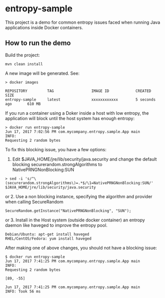 # entropy-sample
This project is a demo for common entropy issues faced when running Java applications inside Docker containers.

## How to run the demo

Build the project:

```
mvn clean install
```

A new image will be generated. See:

```
> docker images

REPOSITORY         TAG                 IMAGE ID            CREATED             SIZE
entropy-sample     latest              xxxxxxxxxxxx        5 seconds ago       610 MB
```

If you run a container using a Doker inside a host with low entropy, the application will block until the host system has enough entropy:

```
> docker run entropy-sample
Jun 17, 2017 7:02:56 PM com.mycompany.entropy.sample.App main
INFO:
Requesting 2 random bytes
```


To fix this blocking issue, you have a few options:

1. Edit $JAVA_HOME/jre/lib/security/java.security and change the default blocking securerandom.strongAlgorithms to NativePRNGNonBlocking:SUN

```
> sed -i 's/^\(securerandom.strongAlgorithms\)=.*$/\1=NativePRNGNonBlocking:SUN/' $JAVA_HOME/jre/lib/security/java.security
```

or
2. Use a non blocking instance, specifying the algorithm and provider when calling SecureRandom 

```
SecureRandom.getInstance("NativePRNGNonBlocking", "SUN");
```

or
3. Install in the Host system (outside docker container) an entropy daemon like haveged to improve the entropy pool.
```
Debian/Ubuntu: apt-get install haveged
RHEL/CentOS/Fedora: yum install haveged
```

After making one of above changes, you should not have a blocking issue:

```
$ docker run entropy-sample
Jun 17, 2017 7:41:25 PM com.mycompany.entropy.sample.App main
INFO:
Requesting 2 random bytes

[89, -55]

Jun 17, 2017 7:41:25 PM com.mycompany.entropy.sample.App main
INFO: Took 56 ms
```
